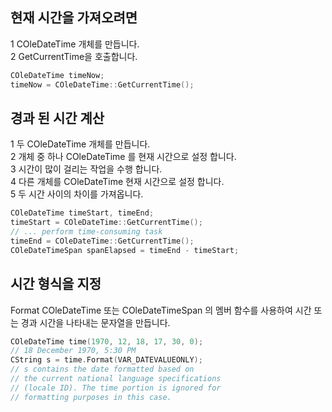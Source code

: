 ## 현재 시간을 가져오려면  
1 COleDateTime 개체를 만듭니다.  
2 GetCurrentTime을 호출합니다.  
```c++
COleDateTime timeNow;
timeNow = COleDateTime::GetCurrentTime();
```

## 경과 된 시간 계산  
1 두 COleDateTime 개체를 만듭니다.  
2 개체 중 하나 COleDateTime 를 현재 시간으로 설정 합니다.  
3 시간이 많이 걸리는 작업을 수행 합니다.  
4 다른 개체를 COleDateTime 현재 시간으로 설정 합니다.  
5 두 시간 사이의 차이를 가져옵니다.  
```c++
COleDateTime timeStart, timeEnd;
timeStart = COleDateTime::GetCurrentTime();
// ... perform time-consuming task
timeEnd = COleDateTime::GetCurrentTime();
COleDateTimeSpan spanElapsed = timeEnd - timeStart;
```

## 시간 형식을 지정
Format COleDateTime 또는 COleDateTimeSpan 의 멤버 함수를 사용하여 시간 또는 경과 시간을 나타내는 문자열을 만듭니다.
```c++
COleDateTime time(1970, 12, 18, 17, 30, 0);
// 18 December 1970, 5:30 PM
CString s = time.Format(VAR_DATEVALUEONLY);
// s contains the date formatted based on 
// the current national language specifications
// (locale ID). The time portion is ignored for 
// formatting purposes in this case.
```

